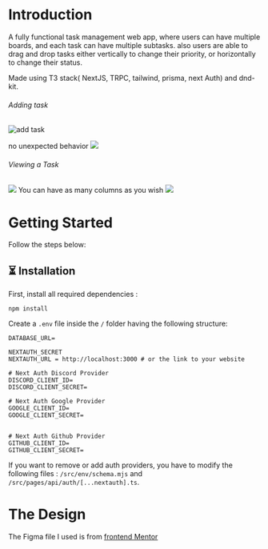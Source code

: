 # Introduction
A fully functional task management web app, where users can have multiple boards, and each task can have multiple subtasks. also users are able to drag and drop tasks either vertically to change their priority, or horizontally to change their status.


Made using T3 stack( NextJS, TRPC, tailwind, prisma, next Auth) and dnd-kit.

###### Adding task
![add task](add-task.gif)


no unexpected behavior
![](no-buggy-add-subtask.gif)
###### Viewing a Task
![](view-task.gif)
You can have as many columns as you wish
![](as-many-cols-as-you-wish.gif)


# Getting Started

Follow the steps below:

## ⏳ Installation

First, install all required dependencies :
```
npm install
```

Create a `.env` file inside the `/` folder having the following structure:
```env
DATABASE_URL=

NEXTAUTH_SECRET
NEXTAUTH_URL = http://localhost:3000 # or the link to your website

# Next Auth Discord Provider
DISCORD_CLIENT_ID=
DISCORD_CLIENT_SECRET=

# Next Auth Google Provider
GOOGLE_CLIENT_ID=
GOOGLE_CLIENT_SECRET=


# Next Auth Github Provider
GITHUB_CLIENT_ID=
GITHUB_CLIENT_SECRET=
```

If you want to remove or add auth providers, you have to modify the following files :
`/src/env/schema.mjs` and `/src/pages/api/auth/[...nextauth].ts`.

# The Design 
The Figma file I used is from [frontend Mentor](https://www.frontendmentor.io/challenges/kanban-task-management-web-app-wgQLt-HlbB)
